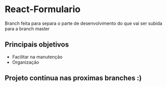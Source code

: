 # React-Formulario

Branch feita para separa o parte de desenvolvimento do que vai ser subida para a branch master

## Principais objetivos

- Facilitar na manutenção
- Organização

## Projeto continua nas proximas branches :)
